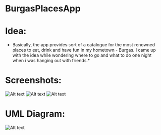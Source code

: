 # BurgasPlacesApp

**<h1>Idea:</h1>**
* Basically, the app provides sort of a catalogue for the most renowned places to eat, drink and have fun in my hometown - Burgas.
 I came up with the idea while wondering where to go and what to do one night when i was hanging out with friends.*

**<h1>Screenshots: </h1>**

![Alt text](https://github.com/brightVision97/BurgasPlacesApp/blob/master/screenshots/list.png)
![Alt text](https://github.com/brightVision97/BurgasPlacesApp/blob/master/screenshots/details.png)
![Alt text](https://github.com/brightVision97/BurgasPlacesApp/blob/master/screenshots/drawer.png)

**<h1>UML Diagram:</h1>**

![Alt text](https://github.com/brightVision97/BurgasPlacesApp/blob/master/uml_diagram.bmp)

